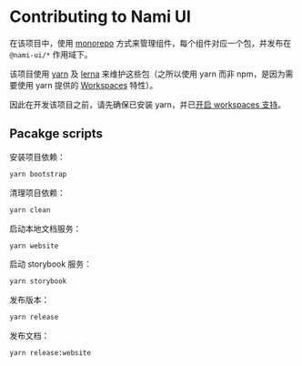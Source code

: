 # Contributing to Nami UI

在该项目中，使用 [monorepo](http://www.drmaciver.com/2016/10/why-you-should-use-a-single-repository-for-all-your-companys-projects/) 方式来管理组件，每个组件对应一个包，并发布在 `@nami-ui/*` 作用域下。

该项目使用 [yarn](https://yarnpkg.com/) 及 [lerna](https://github.com/lerna/lerna) 来维护这些包（之所以使用 yarn 而非 npm，是因为需要使用 yarn 提供的 [Workspaces](https://classic.yarnpkg.com/blog/2017/08/02/introducing-workspaces/) 特性）。

因此在开发该项目之前，请先确保已安装 yarn，并已[开启 workspaces 支持](https://classic.yarnpkg.com/blog/2017/08/02/introducing-workspaces/#setting-up-workspaces)。

## Pacakge scripts

安装项目依赖：

```bash
yarn bootstrap
```

清理项目依赖：

```bash
yarn clean
```

启动本地文档服务：

```bash
yarn website
```

启动 storybook 服务：

```bash
yarn storybook
```

发布版本：

```bash
yarn release
```

发布文档：

```bash
yarn release:website
```